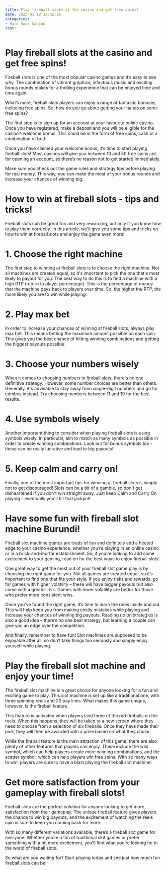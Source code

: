 ```yaml
---
title: Play fireball slots at the casino and get free spins!
date: 2023-01-18 12:42:36
categories:
- Hard Rock Casino
tags:
---
```



#  Play fireball slots at the casino and get free spins!

Fireball slots is one of the most popular casino games and it’s easy to see why. The combination of vibrant graphics, infectious music and exciting bonus rounds makes for a thrilling experience that can be enjoyed time and time again.

What’s more, fireball slots players can enjoy a range of fantastic bonuses, including free spins. So, how do you go about getting your hands on some free spins?

The first step is to sign up for an account at your favourite online casino. Once you have registered, make a deposit and you will be eligible for the casino’s welcome bonus. This could be in the form of free spins, cash or a combination of both.

Once you have claimed your welcome bonus, it’s time to start playing fireball slots! Most casinos will give you between 10 and 50 free spins just for opening an account, so there’s no reason not to get started immediately.

Make sure you check out the game rules and strategy tips before playing for real money. This way, you can make the most of your bonus rounds and increase your chances of winning big.

#  How to win at fireball slots - tips and tricks!

Fireball slots can be great fun and very rewarding, but only if you know how to play them correctly. In this article, we'll give you some tips and tricks on how to win at fireball slots and enjoy the game even more!

# 1. Choose the right machine

The first step to winning at fireball slots is to choose the right machine. Not all machines are created equal, so it's important to pick the one that's most likely to payout for you. The best way to do this is to find a machine with a high RTP (return to player percentage). This is the percentage of money that the machine pays back to players over time. So, the higher the RTP, the more likely you are to win while playing.

# 2. Play max bet

In order to increase your chances of winning at fireball slots, always play max bet. This means betting the maximum amount possible on each spin. This gives you the best chance of hitting winning combinations and getting the biggest payouts possible.

# 3. Choose your numbers wisely

When it comes to choosing numbers in fireball slots, there's no one definitive strategy. However, some number choices are better than others. Generally, it's advisable to stay away from single-digit numbers and go for combos instead. Try choosing numbers between 11 and 19 for the best results.

# 4. Use symbols wisely

Another important thing to consider when playing fireball slots is using symbols wisely. In particular, aim to match as many symbols as possible in order to create winning combinations. Look out for bonus symbols too - these can be really lucrative and lead to big payouts!

# 5. Keep calm and carry on!


 Finally, one of the most important tips for winning at fireball slots is simply not to get discouraged! Slots can be a bit of a gamble, so don't get disheartened if you don't win straight away. Just keep Calm and Carry On playing - eventually you'll hit that jackpot!

#  Have some fun with fireball slot machine Burundi!

Fireball slot machine games are loads of fun and definitely add a heated edge to your casino experience, whether you’re playing in an online casino or in a brick-and-mortar establishment. So, if you’re looking to add some excitement to your gaming, read on for the best ways to enjoy fireball slots!

One great way to get the most out of your fireball slot game play is by choosing the right game for you. Not all games are created equal, so it’s important to find one that fits your style. If you enjoy risks and rewards, go for games with higher volatility – these will have bigger payouts but also come with a greater risk. Games with lower volatility are better for those who prefer more consistent wins.

Once you’ve found the right game, it’s time to learn the rules inside and out. This will help keep you from making costly mistakes while playing and increase your chances of winning big payouts. Reading up on strategies is also a good idea – there’s no one best strategy, but learning a couple can give you an edge over the competition.

And finally, remember to have fun! Slot machines are supposed to be enjoyable after all, so don’t take things too seriously and simply enjoy yourself while playing.

#  Play the fireball slot machine and enjoy your time!

The fireball slot machine is a great choice for anyone looking for a fun and exciting game to play. This slot machine is set up like a traditional one, with three spinning reels and 20 pay lines. What makes this game unique, however, is the fireball feature.

This feature is activated when players land three of the red fireballs on the reels. When this happens, they will be taken to a new screen where they need to choose from a selection of six fireballs. Once they have made their pick, they will then be awarded with a prize based on what they chose.

While the fireball feature is the main attraction of this game, there are also plenty of other features that players can enjoy. These include the wild symbol, which can help players create more winning combinations, and the scatter symbol, which can help players win free spins. With so many ways to win, players are sure to have a blast playing the fireball slot machine!

#  Get more satisfaction from your gameplay with fireball slots!

Fireball slots are the perfect solution for anyone looking to get more satisfaction from their gameplay. The unique fireball feature gives players the chance to win big payouts, and the excitement of watching the reels spin is sure to keep you coming back for more.

With so many different variations available, there’s a fireball slot game for everyone. Whether you’re a fan of traditional slot games or prefer something with a bit more excitement, you’ll find what you’re looking for in the world of fireball slots.

So what are you waiting for? Start playing today and see just how much fun fireball slots can be!